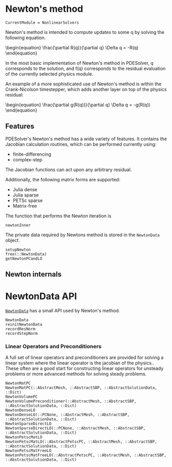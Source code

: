 # Newton's method

```@meta
CurrentModule = NonlinearSolvers
```

Newton's method is intended to compute updates to some q by solving the following equation.

\begin{equation}
\frac{\partial R(q)}{\partial q} \Delta q = -R(q)
\end{equation}

In the most basic implementation of Newton's method in PDESolver, q corresponds to the solution, 
  and f(q) corresponds to the residual evaluation of the currently selected physics module.

An example of a more sophisticated use of Newton's method is within the Crank-Nicolson timestepper, 
  which adds another layer on top of the physics residual:

\begin{equation}
\frac{\partial g(R(q))}{\partial q} \Delta q = -g(R(q))
\end{equation}

## Features

PDESolver's Newton's method has a wide variety of features. 
It contains the Jacobian calculation routines, which can be performed currently using:

* finite-differencing 
* complex-step

The Jacobian functions can act upon any arbitrary residual.

Additionally, the following matrix forms are supported:

* Julia dense
* Julia sparse
* PETSc sparse
* Matrix-free

The function that performs the Newton iteration is 

```@docs
newtonInner
```

The private data required by Newtons method is stored in the `NewtonData`
object.

```@docs
setupNewton
free(::NewtonData)
getNewtonPCandLO
```

## Newton internals


# NewtonData API

[`NewtonData`](@ref) has a small API used by Newton's method.

```@docs
NewtonData
reinitNewtonData
recordResNorm
recordStepNorm
```

### Linear Operators and Preconditioners

A full set of linear operators and preconditioners are provided for
solving a linear system where the linear operator is the jacobian of the
physics..  These often are a good start for constructing
linear operators for unsteady problems or more advanced methods for solving
steady problems.

```@docs
NewtonMatPC
NewtonMatPC(::AbstractMesh, ::AbstractSBP, ::AbstractSolutionData, ::Dict)
NewtonVolumePC
NewtonVolumePreconditioner(::AbstractMesh, ::AbstractSBP, ::AbstractSolutionData, ::Dict)
NewtonDenseLO
NewtonDenseLO(::PCNone, ::AbstractMesh, ::AbstractSBP, ::AbstractSolutionData, ::Dict)
NewtonSparseDirectLO
NewtonSparseDirectLO(::PCNone, ::AbstractMesh, ::AbstractSBP, ::AbstractSolutionData, ::Dict)
NewtonPetscMatLO
NewtonPetscMatLO(::AbstractPetscPC, ::AbstractMesh, ::AbstractSBP, ::AbstractSolutionData, ::Dict)
NewtonPetscMatFreeLO
NewtonPetscMatFreeLO(::AbstractPetscPC, ::AbstractMesh, ::AbstractSBP, ::AbstractSolutionData, ::Dict)
```

